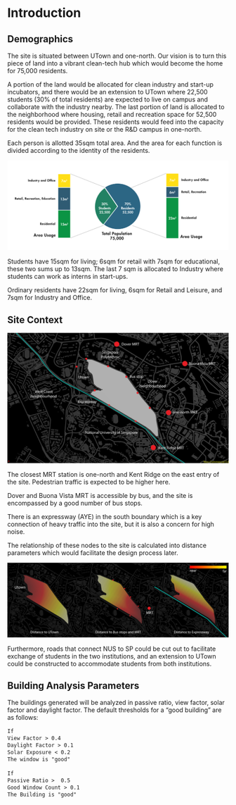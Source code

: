 #  Introduction

##  Demographics

The site is situated between UTown and one-north. Our vision is to turn this piece of land into a vibrant clean-tech hub which would become the home for 75,000 residents. 

A portion of the land would be allocated for clean industry and start-up incubators, and there would be an extension to UTown where 22,500 students (30% of total residents) are expected to live on campus and collaborate with the industry nearby. The last portion of land is allocated to the neighborhood where housing, retail and recreation space for 52,500 residents would be provided. These residents would feed into the capacity for the clean tech industry on site or the R&D campus in one-north.

Each person is allotted 35sqm total area. And the area for each function is divided according to the identity of the residents.

![text label](./imgs/d3.png)

Students have 15sqm for living; 6sqm for retail with 7sqm for educational, these two sums up to 13sqm. The last 7 sqm is allocated to Industry where students can work as interns in start-ups.

Ordinary residents have 22sqm for living, 6sqm for Retail and Leisure, and 7sqm for Industry and Office.


##  Site Context

![text label](./imgs/d1.PNG)

The closest MRT station is one-north and Kent Ridge on the east entry of the site. Pedestrian traffic is expected to be higher here. 

Dover and Buona Vista MRT is accessible by bus, and the site is encompassed by a good number of bus stops.

There is an expressway (AYE) in the south boundary which is a key connection of heavy traffic into the site, but it is also a concern for high noise.

The relationship of these nodes to the site is calculated into distance parameters which would facilitate the design process later.

![text label](./imgs/d2.PNG)

Furthermore, roads that connect NUS to SP could be cut out to facilitate exchange of students in the two institutions, and an extension to UTown could be constructed to accommodate students from both institutions.



## Building Analysis Parameters

The buildings generated will be analyzed in passive ratio, view factor, solar factor and daylight factor. The default thresholds for a “good building” are as follows:

    If
    View Factor > 0.4
    Daylight Factor > 0.1
    Solar Exposure < 0.2
    The window is "good"
    
    If
    Passive Ratio >  0.5
    Good Window Count > 0.1
    The Building is "good"
